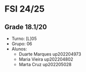 # FSI 24/25
## Grade 18.1/20

* Turno: [L]05
* Grupo: 06
* Alunos:
    - Duarte Marques up202204973 
    - Maria Vieira up202204802
    - Marta Cruz up202205028
